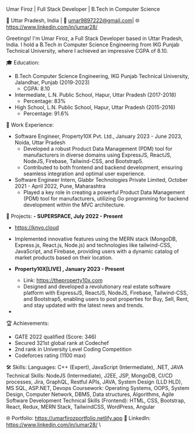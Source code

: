 Umar Firoz | Full Stack Developer | B.Tech in Computer Science

📍 Uttar Pradesh, India | 📧 umar9897222@gmail.com| 🌐 https://www.linkedin.com/in/iumar28/

Greetings! I'm Umar Firoz, a Full Stack Developer based in Uttar Pradesh, India. I hold a B.Tech in Computer Science Engineering from IKG Punjab Technical University, where I achieved an impressive CGPA of 8.10.

🎓 Education:
- B.Tech Computer Science Engineering, IKG Punjab Technical University, Jalandhar, Punjab (2019-2023)
   - CGPA: 8.10
- Intermediate, L.N. Public School, Hapur, Uttar Pradesh (2017-2018)
   - Percentage: 83%
- High School, L.N. Public School, Hapur, Uttar Pradesh (2015-2016)
   - Percentage: 91.6%

💼 Work Experience:
- Software Engineer, Property10X Pvt. Ltd., January 2023 - June 2023, Noida, Uttar Pradesh
   - Developed a robust Product Data Management (PDM) tool for manufacturers in diverse domains using ExpressJS, ReactJS, NodeJS, Firebase, Tailwind-CSS, and Bootstrap5.
   - Contributed to both frontend and backend development, ensuring seamless integration and optimal user experience.
- Software Engineer Intern, Glabbr Technologies Private Limited, October 2021 - April 2022, Pune, Maharashtra
   - Played a key role in creating a powerful Product Data Management (PDM) tool for manufacturers, utilizing Go programming for backend development within the MVC architecture.

🚀 Projects:
**- SUPERSPACE, July 2022 - Present**
   - https://knyo.cloud  
   - Implemented innovative features using the MERN stack (MongoDB, Express.js, React.js, Node.js) and technologies like tailwind-CSS, JavaScript, and Firebase, providing users with a dynamic catalog of market products based on their location.
     
- **Property10X[LIVE] , January 2023 - Present**
   - Link: https://theproperty10x.com   
   - Designed and developed a revolutionary real estate software platform with ExpressJS, ReactJS, NodeJS, Firebase, Tailwind-CSS, and Bootstrap5, enabling users to post properties for Buy, Sell, Rent, and stay updated with the latest news and trends.

-
🏆 Achievements:
- GATE 2022 qualified (Score: 346)
- Secured 321st global rank at Codechef
- 2nd rank in University Level Coding Competition
- Codeforces rating (1100 max)

🛠️ Skills:
Languages: C++ (Expert), JavaScript (Intermediate), .NET, JAVA
Technical Skills: NodeJS (Intermediate), J2EE, JSP, MongoDB, CI/CD processes, Jira, GraphQL, Restful APIs, JAVA, System Design (LLD HLD), MS SQL, ASP.NET, Devops
Coursework: Operating Systems, OOPS, System Design, Computer Network, DBMS, Data structures, Algorithms, Agile Software Development
Technical Skills (Frontend): HTML, CSS, Bootstrap, React, Redux, MERN Stack, TailwindCSS, WordPress, Angular


🌐 Portfolio: https://umarfirozportfolio.netlify.app
🔗 LinkedIn:  https://www.linkedin.com/in/iumar28/
\
